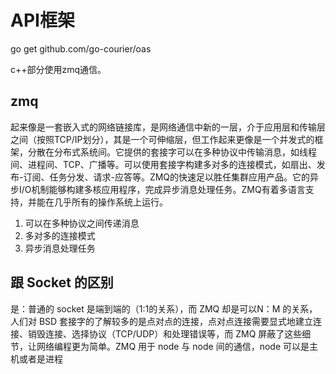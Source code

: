 # API框架
go get github.com/go-courier/oas

c++部分使用zmq通信。

## zmq
起来像是一套嵌入式的网络链接库，是网络通信中新的一层，介于应用层和传输层之间（按照TCP/IP划分），其是一个可伸缩层，但工作起来更像是一个并发式的框架，分散在分布式系统间。它提供的套接字可以在多种协议中传输消息，如线程间、进程间、TCP、广播等。可以使用套接字构建多对多的连接模式，如扇出、发布-订阅、任务分发、请求-应答等。ZMQ的快速足以胜任集群应用产品。它的异步I/O机制能够构建多核应用程序，完成异步消息处理任务。ZMQ有着多语言支持，并能在几乎所有的操作系统上运行。
1. 可以在多种协议之间传递消息
2. 多对多的连接模式
3. 异步消息处理任务


## 跟 Socket 的区别
是：普通的 socket 是端到端的（1:1的关系），而 ZMQ 却是可以N：M 的关系，人们对 BSD 套接字的了解较多的是点对点的连接，点对点连接需要显式地建立连接、销毁连接、选择协议（TCP/UDP）和处理错误等，而 ZMQ 屏蔽了这些细节，让网络编程更为简单。ZMQ 用于 node 与 node 间的通信，node 可以是主机或者是进程